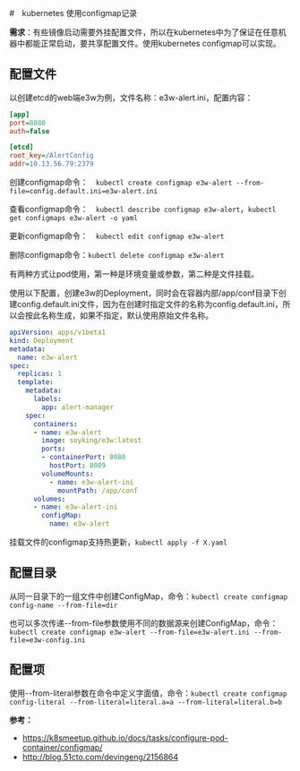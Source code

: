 #　kubernetes 使用configmap记录

**需求**：有些镜像启动需要外挂配置文件，所以在kubernetes中为了保证在任意机器中都能正常启动，要共享配置文件。使用kubernetes configmap可以实现。

## 配置文件

以创建etcd的web端e3w为例，文件名称：e3w-alert.ini，配置内容：

```ini
[app]
port=8080
auth=false

[etcd]
root_key=/AlertConfig
addr=10.13.56.79:2379
```

创建configmap命令：　`kubectl create configmap e3w-alert --from-file=config.default.ini=e3w-alert.ini`

查看configmap命令：　`kubectl describe configmap e3w-alert`，`kubectl get configmaps e3w-alert -o yaml`

更新configmap命令：　`kubectl edit configmap e3w-alert`

删除configmap命令：`kubectl delete configmap e3w-alert`

有两种方式让pod使用，第一种是环境变量或参数，第二种是文件挂载。

使用以下配置，创建e3w的Deployment，同时会在容器内部/app/conf目录下创建config.default.ini文件，因为在创建时指定文件的名称为config.default.ini，所以会按此名称生成，如果不指定，默认使用原始文件名称。


```yaml
apiVersion: apps/v1beta1
kind: Deployment
metadata:
  name: e3w-alert
spec:
  replicas: 1
  template:
    metadata:
      labels:
        app: alert-manager
    spec:
      containers:
      - name: e3w-alert
        image: soyking/e3w:latest
        ports:
        - containerPort: 8080
          hostPort: 8089
        volumeMounts:
          - name: e3w-alert-ini
            mountPath: /app/conf
      volumes:
      - name: e3w-alert-ini
        configMap:
          name: e3w-alert  
```

挂载文件的configmap支持热更新，`kubectl apply -f X.yaml`



## 配置目录　

从同一目录下的一组文件中创建ConfigMap，命令：`kubectl create configmap config-name --from-file=dir`

也可以多次传递--from-file参数使用不同的数据源来创建ConfigMap，命令：`kubectl create configmap e3w-alert --from-file=e3w-alert.ini --from-file=e3w-config.ini`


## 配置项

使用--from-literal参数在命令中定义字面值，命令：`kubectl create configmap config-literal --from-literal=literal.a=a --from-literal=literal.b=b`



**参考：**

- https://k8smeetup.github.io/docs/tasks/configure-pod-container/configmap/
- http://blog.51cto.com/devingeng/2156864

